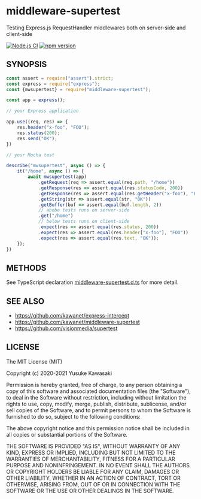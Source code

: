 # middleware-supertest

Testing Express.js RequestHandler middlewares both on server-side and client-side

[![Node.js CI](https://github.com/kawanet/middleware-supertest/workflows/Node.js%20CI/badge.svg?branch=master)](https://github.com/kawanet/middleware-supertest/actions/)
[![npm version](https://badge.fury.io/js/middleware-supertest.svg)](https://www.npmjs.com/package/middleware-supertest)

## SYNOPSIS

```js
const assert = require("assert").strict;
const express = require("express");
const {mwsupertest} = require("middleware-supertest");

const app = express();

// your Express application

app.use((req, res) => {
    res.header("x-foo", "FOO");
    res.status(200);
    res.send("OK");
})

// your Mocha test

describe("mwsupertest", async () => {
    it("/home", async () => {
        await mwsupertest(app)
            .getRequest(req => assert.equal(req.path, "/home"))
            .getResponse(res => assert.equal(res.statusCode, 200))
            .getResponse(res => assert.equal(res.getHeader("x-foo"), "FOO"))
            .getString(str => assert.equal(str, "OK"))
            .getBuffer(buf => assert.equal(buf.length, 2))
            // abobe tests runs on server-side
            .get("/home")
            // below tests runs on client-side
            .expect(res => assert.equal(res.status, 200))
            .expect(res => assert.equal(res.header["x-foo"], "FOO"))
            .expect(res => assert.equal(res.text, "OK"));
    });
})
```

## METHODS

See TypeScript declaration
[middleware-supertest.d.ts](https://github.com/kawanet/middleware-supertest/blob/master/types/middleware-supertest.d.ts)
for more detail.

## SEE ALSO

- https://github.com/kawanet/express-intercept
- https://github.com/kawanet/middleware-supertest
- https://github.com/visionmedia/supertest

## LICENSE

The MIT License (MIT)

Copyright (c) 2020-2021 Yusuke Kawasaki

Permission is hereby granted, free of charge, to any person obtaining a copy
of this software and associated documentation files (the "Software"), to deal
in the Software without restriction, including without limitation the rights
to use, copy, modify, merge, publish, distribute, sublicense, and/or sell
copies of the Software, and to permit persons to whom the Software is
furnished to do so, subject to the following conditions:

The above copyright notice and this permission notice shall be included in all
copies or substantial portions of the Software.

THE SOFTWARE IS PROVIDED "AS IS", WITHOUT WARRANTY OF ANY KIND, EXPRESS OR
IMPLIED, INCLUDING BUT NOT LIMITED TO THE WARRANTIES OF MERCHANTABILITY,
FITNESS FOR A PARTICULAR PURPOSE AND NONINFRINGEMENT. IN NO EVENT SHALL THE
AUTHORS OR COPYRIGHT HOLDERS BE LIABLE FOR ANY CLAIM, DAMAGES OR OTHER
LIABILITY, WHETHER IN AN ACTION OF CONTRACT, TORT OR OTHERWISE, ARISING FROM,
OUT OF OR IN CONNECTION WITH THE SOFTWARE OR THE USE OR OTHER DEALINGS IN THE
SOFTWARE.
